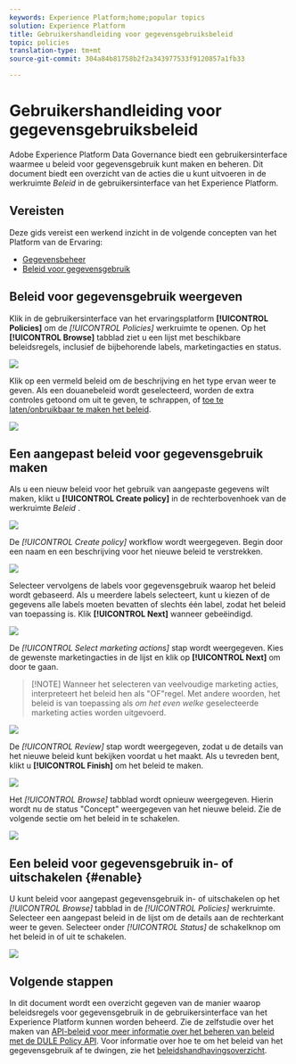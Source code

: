 ```yaml
---
keywords: Experience Platform;home;popular topics
solution: Experience Platform
title: Gebruikershandleiding voor gegevensgebruiksbeleid
topic: policies
translation-type: tm+mt
source-git-commit: 304a84b81758b2f2a343977533f9120857a1fb33

---
```



# Gebruikershandleiding voor gegevensgebruiksbeleid

Adobe Experience Platform Data Governance biedt een gebruikersinterface waarmee u beleid voor gegevensgebruik kunt maken en beheren. Dit document biedt een overzicht van de acties die u kunt uitvoeren in de werkruimte _Beleid_ in de gebruikersinterface van het Experience Platform.

## Vereisten

Deze gids vereist een werkend inzicht in de volgende concepten van het Platform van de Ervaring:

- [Gegevensbeheer](../home.md)
- [Beleid voor gegevensgebruik](./overview.md)

## Beleid voor gegevensgebruik weergeven

Klik in de gebruikersinterface van het ervaringsplatform **[!UICONTROL Policies]** om de *[!UICONTROL Policies]* werkruimte te openen. Op het **[!UICONTROL Browse]** tabblad ziet u een lijst met beschikbare beleidsregels, inclusief de bijbehorende labels, marketingacties en status.

![](../images/policies/browse-policies.png)

Klik op een vermeld beleid om de beschrijving en het type ervan weer te geven. Als een douanebeleid wordt geselecteerd, worden de extra controles getoond om uit te geven, te schrappen, of [toe te laten/onbruikbaar te maken het beleid](#enable).

![](../images/policies/policy-details.png)

## Een aangepast beleid voor gegevensgebruik maken

Als u een nieuw beleid voor het gebruik van aangepaste gegevens wilt maken, klikt u **[!UICONTROL Create policy]** in de rechterbovenhoek van de werkruimte *Beleid* .

![](../images/policies/create-policy-button.png)

De *[!UICONTROL Create policy]* workflow wordt weergegeven. Begin door een naam en een beschrijving voor het nieuwe beleid te verstrekken.

![](../images/policies/create-policy-description.png)

Selecteer vervolgens de labels voor gegevensgebruik waarop het beleid wordt gebaseerd. Als u meerdere labels selecteert, kunt u kiezen of de gegevens alle labels moeten bevatten of slechts één label, zodat het beleid van toepassing is. Klik **[!UICONTROL Next]** wanneer gebeëindigd.

![](../images/policies/add-labels.png)

De *[!UICONTROL Select marketing actions]* stap wordt weergegeven. Kies de gewenste marketingacties in de lijst en klik op **[!UICONTROL Next]** om door te gaan.

>[!NOTE] Wanneer het selecteren van veelvoudige marketing acties, interpreteert het beleid hen als &quot;OF&quot;regel. Met andere woorden, het beleid is van toepassing als _om het even welke_ geselecteerde marketing acties worden uitgevoerd.

![](../images/policies/add-marketing-actions.png)

De *[!UICONTROL Review]* stap wordt weergegeven, zodat u de details van het nieuwe beleid kunt bekijken voordat u het maakt. Als u tevreden bent, klikt u **[!UICONTROL Finish]** om het beleid te maken.

![](../images/policies/policy-review.png)

Het *[!UICONTROL Browse]* tabblad wordt opnieuw weergegeven. Hierin wordt nu de status &quot;Concept&quot; weergegeven van het nieuwe beleid. Zie de volgende sectie om het beleid in te schakelen.

![](../images/policies/created-policy.png)

## Een beleid voor gegevensgebruik in- of uitschakelen {#enable}

U kunt beleid voor aangepast gegevensgebruik in- of uitschakelen op het *[!UICONTROL Browse]* tabblad in de *[!UICONTROL Policies]* werkruimte. Selecteer een aangepast beleid in de lijst om de details aan de rechterkant weer te geven. Selecteer onder *[!UICONTROL Status]* de schakelknop om het beleid in of uit te schakelen.

![](../images/policies/enable-policy.png)

## Volgende stappen

In dit document wordt een overzicht gegeven van de manier waarop beleidsregels voor gegevensgebruik in de gebruikersinterface van het Experience Platform kunnen worden beheerd. Zie de zelfstudie over het maken van [API-beleid voor meer informatie over het beheren van beleid met de DULE Policy API](./create.md). Voor informatie over hoe te om het beleid van het gegevensgebruik af te dwingen, zie het [beleidshandhavingsoverzicht](../enforcement/overview.md).